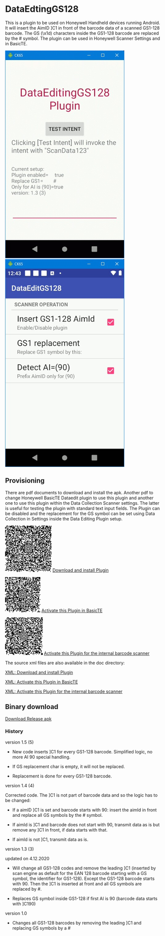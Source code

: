 # DataEdtingGS128

This is a plugin to be used on Honeywell Handheld devices running Android. It will insert the AimID ]C1 in front of the barcode data of a scanned GS1-128 barcode. The GS (\x1d) characters inside the GS1-128 barcode are replaced by the # symbol.
The plugin can be used in Honeywell Scanner Settings and in BasicTE.

![Main Screen](https://github.com/hjgode/DataEdtingGS128/raw/master/doc/main.jpg)    ![Main Screen](https://github.com/hjgode/DataEdtingGS128/raw/master/doc/ScannerSettings2.jpg)

## Provisioning
There are pdf documents to download and install the apk. Another pdf to change Honeywell BasicTE Dataedit plugin to use this plugin and another one to use this plugin within the Data Collection Scanner settings. The latter is useful for testing the plugin with standard text input fields. The Plugin can be disabled and the replacement for the GS symbol can be set using Data Collection in Settings inside the Data Editing Plugin setup.

![Download Barcode](https://github.com/hjgode/DataEdtingGS128/raw/master/doc/Provisioner_DataEdtingGS128_apk.png)
[Download and install Plugin](https://github.com/hjgode/DataEdtingGS128/raw/master/doc/Provisioner_DataEdtingGS128_apk.pdf)

![Activate Barcode for BasicTE](https://github.com/hjgode/DataEdtingGS128/raw/master/doc/te_settings_hsm.dataeditgs128-DataEditing.png)
[Activate this Plugin in BasicTE](https://github.com/hjgode/DataEdtingGS128/raw/master/doc/te_settings_hsm.dataeditgs128-DataEditing.pdf)

![Activate Barcode for scanner wedge](https://github.com/hjgode/DataEdtingGS128/raw/master/doc/DataCollectionService_DataEditingPlugin-hsm.dataeditgs128.png)
[Activate this Plugin for the internal barcode scanner](https://github.com/hjgode/DataEdtingGS128/raw/master/doc/DataCollectionService_DataEditingPlugin-hsm.dataeditgs128.pdf)

The source xml files are also available in the doc directory:

[XML: Download and install Plugin](https://github.com/hjgode/DataEdtingGS128/raw/master/doc/Provisioner_DataEdtingGS128_apk.xml)

[XML: Activate this Plugin in BasicTE](https://github.com/hjgode/DataEdtingGS128/raw/master/doc/te_settings_hsm.dataeditgs128-DataEditing.xml)

[XML: Activate this Plugin for the internal barcode scanner](https://github.com/hjgode/DataEdtingGS128/raw/master/doc/DataCollectionService_DataEditingPlugin-hsm.dataeditgs128.xml)

## Binary download
[Download Release apk](https://github.com/hjgode/DataEdtingGS128/raw/master/app/release/DataEdtingGS128.apk)

### History
version 1.5 (5)

* New code inserts ]C1 for every GS1-128 barcode. Simplified logic, no more AI 90 special handling.

* If GS replacement char is empty, it will not be replaced.

* Replacement is done for every GS1-128 barcode.

version 1.4 (4)

Corrected code. The ]C1 is not part of barcode data and so the logic has to be changed:

* If a aimID ]C1 is set and barcode starts with 90: insert the aimId in front and replace all GS symbols by the # symbol.

* If aimId is ]C1 and barcode does not start with 90, transmit data as is but remove any ]C1 in front, if data starts with that.

* If aimId is not ]C1, transmit data as is.

version 1.3 (3)

updated on 4.12.2020

* Will change all GS1-128 codes and remove the leading ]C1 (inserted by scan engine as default for the EAN 128 barcode starting with a GS symbol, the identifier for GS1-128).
Except the GS1-128 barcode starts with 90. Then the ]C1 is inserted at front and all GS symbols are replaced by #.

* Replaces GS symbol inside GS1-128 if first AI is 90 (barcode data starts with ]C190)

version 1.0

* Changes all GS1-128 barcodes by removing the leading ]C1 and replacing GS symbols by a #
